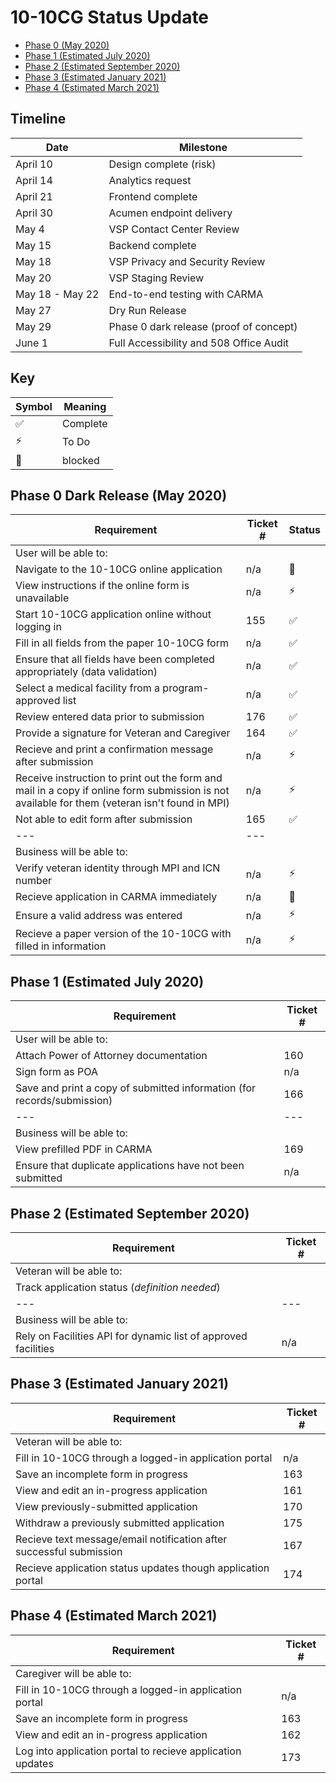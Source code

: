 # 10-10CG Status Update

- [Phase 0 (May 2020)](#phase-0-may-2020)
- [Phase 1 (Estimated July 2020)](#phase-1-estimated-july-2020)
- [Phase 2 (Estimated September 2020)](#phase-2-estimated-september-2020)
- [Phase 3 (Estimated January 2021)](#phase-3-estimated-january-2021)
- [Phase 4 (Estimated March 2021)](#phase-4-estimated-march-2021)

## Timeline
| Date | Milestone |
| --- | --- | 
| April 10 | Design complete (risk) |
| April 14 | Analytics request |
| April 21 | Frontend complete |
| April 30 | Acumen endpoint delivery |
| May 4 | VSP Contact Center Review |
| May 15 | Backend complete |
| May 18 | VSP Privacy and Security Review |
| May 20 | VSP Staging Review |
| May 18 - May 22 | End-to-end testing with CARMA |
| May 27 | Dry Run Release
| May 29 | Phase 0 dark release (proof of concept)|
| June 1 | Full Accessibility and 508 Office Audit |




## Key
| Symbol | Meaning |
| --- | --- | 
| :white_check_mark:| Complete |
| :zap: | To Do |
| :no_entry_sign:| blocked |

## Phase 0 Dark Release (May 2020)
| Requirement | Ticket # | Status |
| --- | --- | --- |
| User will be able to: | 
| Navigate to the 10-10CG online application| n/a| :no_entry_sign:
| View instructions if the online form is unavailable | n/a | :zap: |
| Start 10-10CG application online without logging in| 155 | :white_check_mark:|
| Fill in all fields from the paper 10-10CG form | n/a | :white_check_mark:|
| Ensure that all fields have been completed appropriately (data validation) | n/a | :white_check_mark:|
| Select a medical facility from a program-approved list | n/a | :white_check_mark:|
| Review entered data prior to submission | 176 | :white_check_mark:|
| Provide a signature for Veteran and Caregiver | 164 | :white_check_mark:|
| Recieve and print a confirmation message after submission | n/a | :zap: |
| Receive instruction to print out the form and mail in a copy if online form submission is not available for them (veteran isn't found in MPI) | n/a | :zap: |
| Not able to edit form after submission| 165 | :white_check_mark:|
| --- | --- | 
| Business will be able to: | 
| Verify veteran identity through MPI and ICN number | n/a| :zap: |
| Recieve application in CARMA immediately | n/a | :no_entry_sign:|
| Ensure a valid address was entered | n/a| :zap: |
| Recieve a paper version of the 10-10CG with filled in information | n/a | :zap: |


## Phase 1 (Estimated July 2020)
| Requirement | Ticket # |
| --- | ---| 
| User will be able to: |
| Attach Power of Attorney documentation| 160|
| Sign form as POA| n/a |
| Save and print a copy of submitted information (for records/submission) | 166 |
| --- | ---| 
| Business will be able to: |
| View prefilled PDF in CARMA | 169 |
| Ensure that duplicate applications have not been submitted | n/a|

## Phase 2 (Estimated September 2020) 
| Requirement | Ticket # |
| --- | ---| 
| Veteran will be able to: |
| Track application status (_definition needed_)  |
| --- | ---| 
| Business will be able to: |
| Rely on Facilities API for dynamic list of approved facilities| n/a |


## Phase 3 (Estimated January 2021)
| Requirement | Ticket # |
| --- | ---| 
| Veteran will be able to: |
| Fill in 10-10CG through a logged-in application portal | n/a |
| Save an incomplete form in progress | 163 |
| View and edit an in-progress application| 161 |
| View previously-submitted  application| 170 |
| Withdraw a previously submitted application | 175|
| Recieve text message/email notification after successful submission | 167 |
| Recieve application status updates though application portal  | 174|

## Phase 4 (Estimated March 2021)
| Requirement | Ticket # |
| --- | ---| 
| Caregiver will be able to: |
| Fill in 10-10CG through a logged-in application portal | n/a |
| Save an incomplete form in progress | 163 |
| View and edit an in-progress application| 162 |
| Log into application portal to recieve application updates | 173 |

